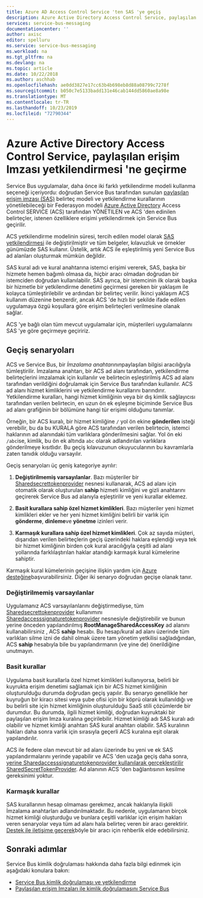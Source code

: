 ```yaml
---
title: Azure AD Access Control Service 'ten SAS 'ye geçiş
description: Azure Active Directory Access Control Service, paylaşılan erişim Imzası yetkilendirmesini geçirme hakkında bilgi edinin.
services: service-bus-messaging
documentationcenter: ''
author: axisc
editor: spelluru
ms.service: service-bus-messaging
ms.workload: na
ms.tgt_pltfrm: na
ms.devlang: na
ms.topic: article
ms.date: 10/22/2018
ms.author: aschhab
ms.openlocfilehash: ae0dd3827e17cc63b4b698eb8d88a08799c7278f
ms.sourcegitcommit: b050c7e5133badd131e46cab144dd5860ae8a98e
ms.translationtype: MT
ms.contentlocale: tr-TR
ms.lasthandoff: 10/23/2019
ms.locfileid: "72790344"
---
```

# <a name="migrate-from-azure-active-directory-access-control-service-to-shared-access-signature-authorization"></a>Azure Active Directory Access Control Service, paylaşılan erişim Imzası yetkilendirmesi 'ne geçirme

Service Bus uygulamalar, daha önce iki farklı yetkilendirme modeli kullanma seçeneği içeriyordu: doğrudan Service Bus tarafından sunulan [paylaşılan erişim imzası (SAS)](service-bus-sas.md) belirteç modeli ve yetkilendirme kurallarının yönetilebileceği bir Federasyon modeli [Azure Active Directory](/azure/active-directory/) Access Control SERVICE (ACS) tarafından YÖNETILEN ve ACS 'den edinilen belirteçler, istenen özelliklere erişimi yetkilendirmek için Service Bus geçirilir.

ACS yetkilendirme modelinin süresi, tercih edilen model olarak [SAS yetkilendirmesi](service-bus-authentication-and-authorization.md) ile değiştirilmiştir ve tüm belgeler, kılavuzluk ve örnekler günümüzde SAS kullanır. Üstelik, artık ACS ile eşleştirilmiş yeni Service Bus ad alanları oluşturmak mümkün değildir.

SAS kural adı ve kural anahtarına istemci erişimi vererek, SAS, başka bir hizmete hemen bağımlı olmasa da, hiçbir aracı olmadan doğrudan bir istemciden doğrudan kullanılabilir. SAS ayrıca, bir istemcinin ilk olarak başka bir hizmetle bir yetkilendirme denetimi geçirmesi gereken bir yaklaşım ile kolayca tümleştirilebilir ve ardından bir belirteç verilir. İkinci yaklaşım ACS kullanım düzenine benzerdir, ancak ACS 'de hızlı bir şekilde ifade edilen uygulamaya özgü koşullara göre erişim belirteçleri verilmesine olanak sağlar.

ACS 'ye bağlı olan tüm mevcut uygulamalar için, müşterileri uygulamalarını SAS 'ye göre geçirmeye geçiririz.

## <a name="migration-scenarios"></a>Geçiş senaryoları

ACS ve Service Bus, bir *İmzalama anahtarının*paylaşılan bilgisi aracılığıyla tümleştirilir. İmzalama anahtarı, bir ACS ad alanı tarafından, yetkilendirme belirteçlerini imzalamak için kullanılır ve belirtecin eşleştirilmiş ACS ad alanı tarafından verildiğini doğrulamak için Service Bus tarafından kullanılır. ACS ad alanı hizmet kimliklerini ve yetkilendirme kurallarını barındırır. Yetkilendirme kuralları, hangi hizmet kimliğinin veya bir dış kimlik sağlayıcısı tarafından verilen belirtecin, en uzun ön ek eşleşme biçiminde Service Bus ad alanı grafiğinin bir bölümüne hangi tür erişimi olduğunu tanımlar.

Örneğin, bir ACS kuralı, bir hizmet kimliğine `/` yol ön ekine **gönderilen** isteği verebilir, bu da bu KURALA göre ACS tarafından verilen belirtecin, istemci haklarının ad alanındaki tüm varlıklara gönderilmesini sağlar. Yol ön eki `/abc`ise, kimlik, bu ön ek altında `abc` olarak adlandırılan varlıklara gönderilmeye kısıtlıdır. Bu geçiş kılavuzunun okuyucularının bu kavramlarla zaten tanıdık olduğu varsayılır.

Geçiş senaryoları üç geniş kategoriye ayrılır:

1.  **Değiştirilmemiş varsayılanlar**. Bazı müşteriler bir [Sharedsecrettokenprovider](/dotnet/api/microsoft.servicebus.sharedsecrettokenprovider) nesnesi kullanarak, ACS ad alanı için otomatik olarak oluşturulan **sahip** hizmeti kimliğini ve gizli anahtarını geçirerek Service Bus ad alanıyla eşleştirilir ve yeni kurallar eklemez.

2.  **Basit kurallara sahip özel hizmet kimlikleri**. Bazı müşteriler yeni hizmet kimlikleri ekler ve her yeni hizmet kimliğini belirli bir varlık için **gönderme**, **dinleme**ve **yönetme** izinleri verir.

3.  **Karmaşık kurallara sahip özel hizmet kimlikleri**. Çok az sayıda müşteri, dışarıdan verilen belirteçlerin geçiş üzerindeki haklara eşlendiği veya tek bir hizmet kimliğinin birden çok kural aracılığıyla çeşitli ad alanı yollarında farklılaştırılan haklar atandığı karmaşık kural kümelerine sahiptir.

Karmaşık kural kümelerinin geçişine ilişkin yardım için [Azure desteğine](https://azure.microsoft.com/support/options/)başvurabilirsiniz. Diğer iki senaryo doğrudan geçişe olanak tanır.

### <a name="unchanged-defaults"></a>Değiştirilmemiş varsayılanlar

Uygulamanız ACS varsayılanlarını değiştirmediyse, tüm [Sharedsecrettokenprovider](/dotnet/api/microsoft.servicebus.sharedsecrettokenprovider) kullanımını [Sharedaccesssignaturetokenprovider](/dotnet/api/microsoft.servicebus.sharedaccesssignaturetokenprovider) nesnesiyle değiştirebilir ve bunun yerine önceden yapılandırılmış **RootManageSharedAccessKey** ad alanını kullanabilirsiniz , ACS **sahip** hesabı. Bu hesap/kural ad alanı üzerinde tüm varlıkları silme izni de dahil olmak üzere tam yönetim yetkilisi sağladığından, ACS **sahip** hesabıyla bile bu yapılandırmanın (ve yine de) önerildiğine unutmayın.

### <a name="simple-rules"></a>Basit kurallar

Uygulama basit kurallarla özel hizmet kimlikleri kullanıyorsa, belirli bir kuyrukta erişim denetimi sağlamak için bir ACS hizmet kimliğinin oluşturulduğu durumda doğrudan geçiş yapılır. Bu senaryo genellikle her kuyruğun bir kiracı sitesi veya şube ofisi için bir köprü olarak kullanıldığı ve bu belirli site için hizmet kimliğinin oluşturulduğu SaaS stili çözümlerde bir durumdur. Bu durumda, ilgili hizmet kimliği, doğrudan kuyruktaki bir paylaşılan erişim Imza kuralına geçirilebilir. Hizmet kimliği adı SAS kuralı adı olabilir ve hizmet kimliği anahtarı SAS kural anahtarı olabilir. SAS kuralının hakları daha sonra varlık için sırasıyla geçerli ACS kuralına eşit olarak yapılandırılır.

ACS ile federe olan mevcut bir ad alanı üzerinde bu yeni ve ek SAS yapılandırmalarını yerinde yapabilir ve ACS 'den uzağa geçiş daha sonra, [](/dotnet/api/microsoft.servicebus.sharedaccesssignaturetokenprovider) [yerine Sharedaccesssignaturetokenprovider kullanılarak gerçekleştirilir SharedSecretTokenProvider](/dotnet/api/microsoft.servicebus.sharedsecrettokenprovider). Ad alanının ACS 'den bağlantısının kesilme gereksinimi yoktur.

### <a name="complex-rules"></a>Karmaşık kurallar

SAS kurallarının hesap olmaması gerekmez, ancak haklarıyla ilişkili İmzalama anahtarları adlandırılmaktadır. Bu nedenle, uygulamanın birçok hizmet kimliği oluşturduğu ve bunlara çeşitli varlıklar için erişim hakları veren senaryolar veya tüm ad alanı hala belirteç veren bir aracı gerektirir. [Destek ile iletişime geçerek](https://azure.microsoft.com/support/options/)böyle bir aracı için rehberlik elde edebilirsiniz.

## <a name="next-steps"></a>Sonraki adımlar

Service Bus kimlik doğrulaması hakkında daha fazla bilgi edinmek için aşağıdaki konulara bakın:

* [Service Bus kimlik doğrulaması ve yetkilendirme](service-bus-authentication-and-authorization.md)
* [Paylaşılan erişim Imzaları ile kimlik doğrulamasını Service Bus](service-bus-sas.md)

